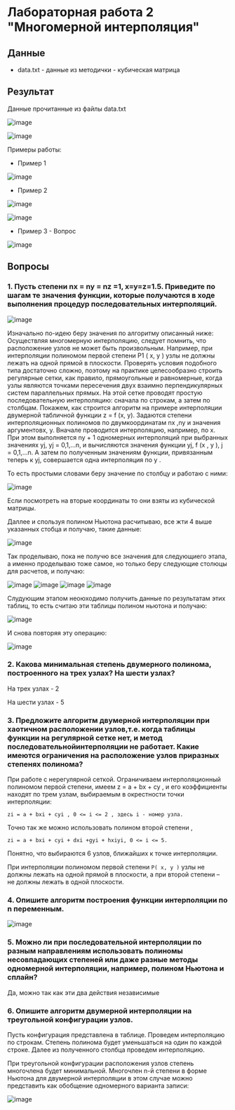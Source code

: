 # Лабораторная работа 2 "Многомерной интерполяция"

## Данные 
- data.txt - данные из методички - кубическая матрица

## Результат

Данные прочитанные из файлы data.txt

![image](https://user-images.githubusercontent.com/62243773/157331137-36f41969-99ec-422a-ac1e-a6443870a08e.png)

![image](https://user-images.githubusercontent.com/62243773/157331182-cd51832d-4d39-4d84-98cd-32c058d32a4f.png)

Примеры работы:

- Пример 1

![image](https://user-images.githubusercontent.com/62243773/157331445-3d5f755b-1557-4acb-b562-291acab2dc8d.png)

- Пример 2

![image](https://user-images.githubusercontent.com/62243773/157331977-06384586-1315-49d4-ba14-f49e251292dc.png)

![image](https://user-images.githubusercontent.com/62243773/157332019-fd258eef-8da5-4e1f-a752-3d71585f896e.png)

- Пример 3 - Вопрос 

![image](https://user-images.githubusercontent.com/62243773/157332112-01a2b5f1-b9b2-4d6f-a31d-d69cfd4c6b42.png)


## Вопросы

### 1. Пусть степени nx = ny = nz =1, x=y=z=1.5. Приведите по шагам те значения функции, которые получаются в ходе выполнения процедур последовательных интерполяций. 

![image](https://user-images.githubusercontent.com/62243773/157334522-740cc3d7-3dda-4ee4-84a2-5b2b4b2ec41a.png)


Изначально по-идею беру значения по алгоритму описанный ниже:
Осуществляя многомерную интерполяцию, следует помнить, что расположение
узлов не может быть произвольным. Например, при интерполяции полиномом первой
степени P1 ( x, y ) узлы не должны лежать на одной прямой в плоскости. Проверять условия
подобного типа достаточно сложно, поэтому на практике целесообразно строить регулярные
сетки, как правило, прямоугольные и равномерные, когда узлы являются точками
пересечения двух взаимно перпендикулярных систем параллельных прямых. На этой сетке
проводят простую последовательную интерполяцию: сначала по строкам, а затем по
столбцам.
Покажем, как строится алгоритм на примере интерполяции двумерной табличной
функции z = f (x, y). Задаются степени интерполяционных полиномов по двумкоординатам nx ,ny и значения аргументовx, y. 
Вначале проводится интерполяцию, например, по x. При этом выполняется ny + 1 одномерных интерполяций при выбранных
значениях yj, yj = 0,1,...n, и вычисляются значения функции yj, f (x , y ), j = 0,1,...n. А затем по полученным значениям функции, привязанным теперь к yj, совершается одна интерполяция по y . 

То есть простыми словами беру значение по столбцу и работаю с ними:

![image](https://user-images.githubusercontent.com/62243773/157334583-e1a6872d-1edd-4d81-a845-e51ddb88482d.png)

Если посмотреть на вторые координаты то они взяты из кубической матрицы.

Даллее и спользуя полином Ньютона расчитываю, все жти 4 выше указанных стобца и получаю, такие данные:

![image](https://user-images.githubusercontent.com/62243773/157334880-01b17f65-257f-4a0d-80e4-94280457ffb6.png)

Так проделываю, пока не получю все значения для следующиего этапа, а именно проделываю тоже самое, но только беру следующие столюцы для расчетов, и получаю:

![image](https://user-images.githubusercontent.com/62243773/157335165-eb30f0c8-32f6-48da-84c0-a6d40b30f52e.png)
![image](https://user-images.githubusercontent.com/62243773/157335211-c1788346-8a78-43a3-ac57-035b047e1bb1.png)
![image](https://user-images.githubusercontent.com/62243773/157335234-4da13e32-7f15-49b1-8c5e-e8332550f657.png)
![image](https://user-images.githubusercontent.com/62243773/157335251-d6ea5d49-7527-4298-b1fa-ba68ac883322.png)

Слудующим этапом неоюходимо получить данные по результатам этих таблиц, то есть считаю эти таблицы полином ньютона и получаю:

![image](https://user-images.githubusercontent.com/62243773/157335407-b980b94e-4847-4fa9-8241-9122b68611a7.png)

И снова повторяя эту операцию:

![image](https://user-images.githubusercontent.com/62243773/157335458-b486966e-8bca-432a-b933-80e81cbf3cb3.png)


### 2. Какова минимальная степень двумерного полинома, построенного на трех узлах? На шести узлах?

На трех узлах - 2

На шести узлах - 5

### 3. Предложите алгоритм двумерной интерполяции при хаотичном расположении узлов,т.е. когда таблицы функции на регулярной сетке нет, и метод последовательнойинтерполяции не работает. Какие имеются ограничения на расположение узлов приразных степенях полинома?

При работе с нерегулярной сеткой. Ограничиваем интерполяционный
полиномом первой степени, имеем z = a + bx + cy , и его коэффициенты
находят по трем узлам, выбираемым в окрестности точки интерполяции:

`zi = a + bxi + cyi , 0 <= i <= 2 , здесь i - номер узла.`

Точно так же
можно использовать полином второй степени , 

`zi = a + bxi + cyi + dxi +gyi + hxiyi, 0 <= i <= 5.`

Понятно, что выбираются 6 узлов, ближайших к
точке интерполяции.

При интерполяции полиномом первой степени `P( x, y )` узлы не должны
лежать на одной прямой в плоскости, а при второй степени – не должны лежать в одной плоскости.

### 4. Опишите алгоритм построения функции интерполяции по n переменным.

![image](https://user-images.githubusercontent.com/62243773/157412031-4a82c3d7-e6f6-42cc-b4b4-7b31a5782538.png)

### 5. Можно ли при последовательной интерполяции по разным направлениям использовать полиномы несовпадающих степеней или даже разные методы одномерной интерполяции, например, полином Ньютона и сплайн?

Да, можно так как эти два действия независимые

### 6. Опишите алгоритм двумерной интерполяции на треугольной конфигурации узлов.

Пусть конфигурация представлена в таблице.
Проведем интерполяцию по строкам. Степень полинома будет уменьшаться на один по каждой строке. Далее из полученного столбца проведем интерполяцию. 

При треугольной конфигурации расположения узлов степень многочлена
будет минимальной. Многочлен n-й степени в форме Ньютона для двумерной
интерполяции в этом случае можно представить как обобщение одномерного
варианта записи: 

![image](https://user-images.githubusercontent.com/62243773/157413295-ef5ee0af-bcc6-47ab-9e63-814d73af5a0a.png)

